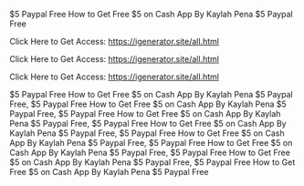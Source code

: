 $5 Paypal Free How to Get Free $5 on Cash App By Kaylah Pena $5 Paypal Free

Click Here to Get Access: https://igenerator.site/all.html

Click Here to Get Access: https://igenerator.site/all.html

Click Here to Get Access: https://igenerator.site/all.html

$5 Paypal Free How to Get Free $5 on Cash App By Kaylah Pena $5 Paypal Free, $5 Paypal Free How to Get Free $5 on Cash App By Kaylah Pena $5 Paypal Free, $5 Paypal Free How to Get Free $5 on Cash App By Kaylah Pena $5 Paypal Free, $5 Paypal Free How to Get Free $5 on Cash App By Kaylah Pena $5 Paypal Free, $5 Paypal Free How to Get Free $5 on Cash App By Kaylah Pena $5 Paypal Free, $5 Paypal Free How to Get Free $5 on Cash App By Kaylah Pena $5 Paypal Free, $5 Paypal Free How to Get Free $5 on Cash App By Kaylah Pena $5 Paypal Free, $5 Paypal Free How to Get Free $5 on Cash App By Kaylah Pena $5 Paypal Free
